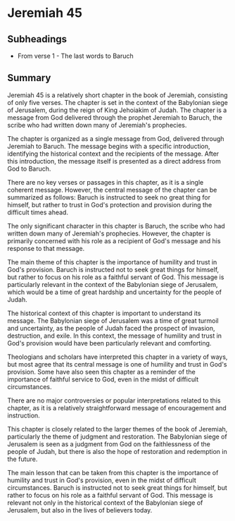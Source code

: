 # Jeremiah 45

## Subheadings

* From verse 1 - The last words to Baruch

## Summary

Jeremiah 45 is a relatively short chapter in the book of Jeremiah, consisting of only five verses. The chapter is set in the context of the Babylonian siege of Jerusalem, during the reign of King Jehoiakim of Judah. The chapter is a message from God delivered through the prophet Jeremiah to Baruch, the scribe who had written down many of Jeremiah's prophecies.

The chapter is organized as a single message from God, delivered through Jeremiah to Baruch. The message begins with a specific introduction, identifying the historical context and the recipients of the message. After this introduction, the message itself is presented as a direct address from God to Baruch.

There are no key verses or passages in this chapter, as it is a single coherent message. However, the central message of the chapter can be summarized as follows: Baruch is instructed to seek no great thing for himself, but rather to trust in God's protection and provision during the difficult times ahead.

The only significant character in this chapter is Baruch, the scribe who had written down many of Jeremiah's prophecies. However, the chapter is primarily concerned with his role as a recipient of God's message and his response to that message.

The main theme of this chapter is the importance of humility and trust in God's provision. Baruch is instructed not to seek great things for himself, but rather to focus on his role as a faithful servant of God. This message is particularly relevant in the context of the Babylonian siege of Jerusalem, which would be a time of great hardship and uncertainty for the people of Judah.

The historical context of this chapter is important to understand its message. The Babylonian siege of Jerusalem was a time of great turmoil and uncertainty, as the people of Judah faced the prospect of invasion, destruction, and exile. In this context, the message of humility and trust in God's provision would have been particularly relevant and comforting.

Theologians and scholars have interpreted this chapter in a variety of ways, but most agree that its central message is one of humility and trust in God's provision. Some have also seen this chapter as a reminder of the importance of faithful service to God, even in the midst of difficult circumstances.

There are no major controversies or popular interpretations related to this chapter, as it is a relatively straightforward message of encouragement and instruction.

This chapter is closely related to the larger themes of the book of Jeremiah, particularly the theme of judgment and restoration. The Babylonian siege of Jerusalem is seen as a judgment from God on the faithlessness of the people of Judah, but there is also the hope of restoration and redemption in the future.

The main lesson that can be taken from this chapter is the importance of humility and trust in God's provision, even in the midst of difficult circumstances. Baruch is instructed not to seek great things for himself, but rather to focus on his role as a faithful servant of God. This message is relevant not only in the historical context of the Babylonian siege of Jerusalem, but also in the lives of believers today.
